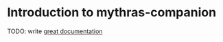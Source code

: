 # Introduction to mythras-companion

TODO: write [great documentation](http://jacobian.org/writing/what-to-write/)
